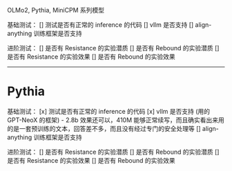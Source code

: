 OLMo2, Pythia, MiniCPM 系列模型

基础测试：
[] 测试是否有正常的 inference 的代码
[] vllm 是否支持
[] align-anything 训练框架是否支持

进阶测试：
[] 是否有 Resistance 的实验潜质
[] 是否有 Rebound 的实验潜质
[] 是否有 Resistance 的实验效果
[] 是否有 Rebound 的实验效果

-----

# Pythia

基础测试：
[x] 测试是否有正常的 inference 的代码
[x] vllm 是否支持 (用的 GPT-NeoX 的框架)
    - 2.8b 效果还可以，410M 能够正常续写，而且确实看出来用的是一套预训练的文本，回答差不多，而且没有经过专门的安全处理等 
[] align-anything 训练框架是否支持

进阶测试：
[] 是否有 Resistance 的实验潜质
[] 是否有 Rebound 的实验潜质
[] 是否有 Resistance 的实验效果
[] 是否有 Rebound 的实验效果


